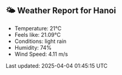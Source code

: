 <!-- WEATHER-START -->
## 🌤 Weather Report for Hanoi

- Temperature: 21°C
- Feels like: 21.09°C
- Conditions: light rain
- Humidity: 74%
- Wind Speed: 4.11 m/s

Last updated: 2025-04-04 01:45:15 UTC
<!-- WEATHER-END -->
